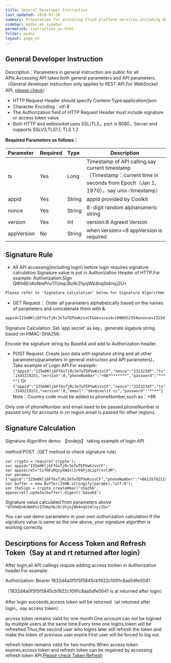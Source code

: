 ```yaml
---
title: General Developer Instruction
last_updated: 2019-03-20
summary: Preparation for accessing Cloud platform services,including descriptions for general parameters,introduction to signature rule for authorization,Example for signature calculation, and expanation for Access Token and Refresh Token.
sidebar: mydoc_en_sidebar
permalink: instruction_en.html
folder: mydoc
layout: page_en
---
```


   
## General Developer Instruction

 Description：Parameters in general instruction are public for all APIs.Accessing API takes both general parameters and API parameters.（General developer instruction only applies to REST API.For WebSocket API, [please check](dispatch_en.html)）
- HTTP Request Header should specify Content-Type:application/json
- Character Encoding：utf-8
- The Authorization field of HTTP Request Header must include signature or access token value
- Both HTTP and websocket uses SSL/TLS，port is 8080，Server end supports SSLV3,TLS1.1, TLS 1.2

**Required Parameters as follows：**

|Parameter|Required|Type|Description|
|:----    |:---|:----- |-----   |
|ts |Yes  |Long |Timestamp of API calling,say current timestamp （Timestamp：current time in seconds from Epoch（Jan 1, 1970），say unix-timestamp）  |
|appid |Yes  |String | appid provided by Coolkit    |
|nonce     |Yes  |String | 8-digit random alphanumeric string    |
|version     |Yes  |Int | version:8 Agreed Version    |
|appVersion     |No  |String | when version>=8 appVersion is required    |

## Signature Rule
- All API accessing(including login) before login requires signature calculation.Signature value is put in Authorization Header of HTTP.For example:
 Authorization:Sign QtKh6EnKoNmPnv17Ump3b/6r2hjojWb4nqSt4lnyj2U=
 
```
Please refer to 'Signature Calculation' below for Signature Algorithmc
```

- GET Request：
Order all parameters alphabetically based on the names of parameters and concatenate them with &.

```
appid=I25m0KljbFfGsTjRc3eTwTEPVwKzsvCF&deviceid=1000052354&nonce=2323dfgh&ts=1545219251
```

Signature Calculation: Set ‘app secret’ as key，generate sigature string based on HMAC-SHA256.

Encode the signature string by Base64 and add to Authorization header.

- POST Request:
Create json data with signature string and all other parameters(parameters in general instruction and API parameters)，Take example of Login API.For example:
```{"appid":"I25m0KljbFfGsTjRc3eTwTEPVwKzsvCF","nonce":"232323df","ts":1545219251,"version":8,"phoneNumber":"+86********","password":"****"}```
Or
```{"appid":"I25m0KljbFfGsTjRc3eTwTEPVwKzsvCF","nonce":"232323df","ts":1545219251,"version":8,"email":"dev@coolit.cc","password":"****"}```
Note：Country code must be added to phoneNumber,such as：+86

Only one of phoneNumber and email need to be passed.phoneNumber is passed only for accounts in cn region.email is passed for other regions.

## Signature Calculation

Signature Algorithm demo: 【nodejs】 taking example of login API 

method:POST（GET method to check signature rule）


```
var crypto = require('crypto');
var appid="I25m0KljbFfGsTjRc3eTwTEPVwKzsvCF";
var appsecret="S1fHFiMqzykNdxlSrk9Pjdczp7rsvt3M";
var params={"appid":"I25m0KljbFfGsTjRc3eTwTEPVwKzsvCF","phoneNumber":"+8613570211955","password":"lybywl163","ts":1545219251123,"version":8,"nonce":"asbsedwq"}
var buffer = new Buffer(JSON.stringify(params),"utf-8");
var theSign = crypto.createHmac('sha256', appsecret).update(buffer).digest('base64')
```

Signature value calculated from parameters above
```"QtKh6EnKoNmPnv17Ump3b/6r2hjojWb4nqSt4lnyj2U="```

You can use demo parameters in your own authorization calculation.If the signature value is same as the one above, your signature algorithm is working correctly.


## Descirptions for Access Token and Refresh Token（Say at and rt returned after login）
After login,all API callings require adding access tocken in Authorization header.For example:

Authorization: Bearer 1832d4a0f5f5f5845cb1922c1091c8aa5dfe0041 

（1832d4a0f5f5f5845cb1922c1091c8aa5dfe0041 is at returned after login）

After login succeeds,access token will be returned（at returned after login，say access token）.
 
access token remains valid for one month.One account can not be logined by multiple users at the same time.Every time one logins,token will be refreshed.Thus,the second user who logins later will refresh the token and make the token of previous user expire.First user will be forced to log out.

refresh token remains valid for two months.When access token expires,access token and refresh token can be regained by accessing refresh token API.[Please check Token Refresh](token.html)



